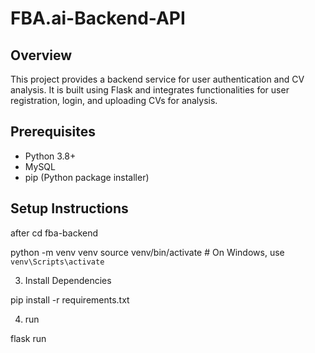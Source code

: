 # FBA.ai-Backend-API

## Overview

This project provides a backend service for user authentication and CV analysis. It is built using Flask and integrates functionalities for user registration, login, and uploading CVs for analysis.

## Prerequisites

- Python 3.8+
- MySQL
- pip (Python package installer)

## Setup Instructions

after cd fba-backend

python -m venv venv
source venv/bin/activate # On Windows, use `venv\Scripts\activate`

3. Install Dependencies

pip install -r requirements.txt

4. run

flask run

